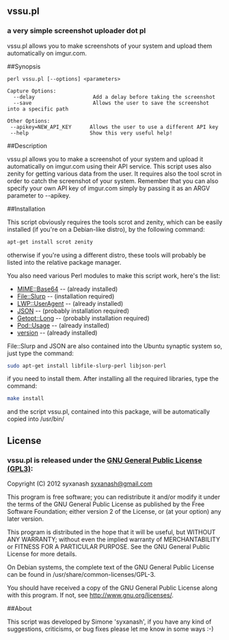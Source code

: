 ## vssu.pl
### a very simple screenshot uploader dot pl

vssu.pl allows you to make screenshots of your system and upload them automatically on imgur.com.

##Synopsis

```
perl vssu.pl [--options] <parameters>

Capture Options:
  --delay                   Add a delay before taking the screenshot
  --save                    Allows the user to save the screenshot into a specific path
 
Other Options:
 --apikey=NEW_API_KEY      Allows the user to use a different API key
 --help                    Show this very useful help!
```

##Description

vssu.pl allows you to make a screenshot of your system
and upload it automatically on imgur.com using their API service.
This script uses also zenity for getting various data from the
user. It requires also the tool scrot in order to catch
the screenshot of your system.
Remember that you can also specify your own API key of imgur.com
simply by passing it as an ARGV parameter to --apikey.

##Installation

This script obviously requires the tools scrot and zenity, which can be
easily installed (if you're on a Debian-like distro), by the following command:

```sh
apt-get install scrot zenity
```

otherwise if you're using a different distro, these tools will probably
be listed into the relative package manager.

You also need various Perl modules to make this script work, here's the list:

* [MIME::Base64](http://search.cpan.org/~enrys/POD2-IT-Getopt-Long/lib/POD2/IT/Getopt/Long.pm) -- (already installed)
* [File::Slurp](http://search.cpan.org/~uri/File-Slurp-9999.19/lib/File/Slurp.pm) -- (installation required)
* [LWP::UserAgent](http://search.cpan.org/~gaas/libwww-perl-6.04/lib/LWP/UserAgent.pm) -- (already installed)
* [JSON](http://search.cpan.org/~makamaka/JSON-2.53/lib/JSON.pm) -- (probably installation required)
* [Getopt::Long](http://search.cpan.org/~enrys/POD2-IT-Getopt-Long/lib/POD2/IT/Getopt/Long.pm) -- (probably installation required)
* [Pod::Usage](http://perldoc.perl.org/Pod/Usage.html) -- (already installed)
* [version](http://search.cpan.org/~jpeacock/version-0.99/lib/version.pod) -- (already installed)

File::Slurp and JSON are also contained into the Ubuntu synaptic system so, just type the command:

```sh
sudo apt-get install libfile-slurp-perl libjson-perl
```

if you need to install them. After installing all the required libraries, type the command:

```sh
make install
```

and the script vssu.pl, contained into this package, will be automatically copied into /usr/bin/

## License
### vssu.pl is released under the [GNU General Public License (GPL3)](https://www.gnu.org/licenses/gpl-3.0.html):
Copyright (C) 2012 syxanash <syxanash@gmail.com>

This program is free software; you can redistribute it and/or modify
it under the terms of the GNU General Public License as published by
the Free Software Foundation; either version 2 of the License, or (at
your option) any later version.

This program is distributed in the hope that it will be useful, but
WITHOUT ANY WARRANTY; without even the implied warranty of
MERCHANTABILITY or FITNESS FOR A PARTICULAR PURPOSE.  See the GNU
General Public License for more details.

On Debian systems, the complete text of the GNU General Public License
can be found in /usr/share/common-licenses/GPL-3.

You should have received a copy of the GNU General Public License
along with this program. If not, see <http://www.gnu.org/licenses/>.

##About

This script was developed by Simone 'syxanash', if you have any kind of suggestions, criticisms, or bug fixes please let me know in some ways :-)